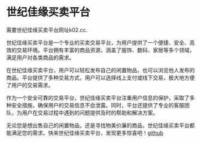 # 世纪佳缘买卖平台

需要世纪佳缘买卖平台网址k02.cc.

世纪佳缘买卖平台是一个专业的买卖交易平台，为用户提供了一个便捷、安全、高效的交易环境。平台拥有丰富的商品资源，涵盖了服饰、数码、家居等多个领域，满足用户对各类商品的需求。

在世纪佳缘买卖平台，用户可以轻松发布自己的闲置物品，也可以浏览他人发布的商品。平台提供了多种交易方式，用户可以选择线上支付或线下交易，极大地方便了用户的交易需求。

作为一个安全可靠的交易平台，世纪佳缘买卖平台注重用户信息的保护，采取了多种安全措施，确保用户的交易信息不会泄露。同时，平台还提供了专业的客服团队，为用户在交易过程中遇到的问题提供及时的帮助和解决方案。

无论您是想出售自己的闲置物品，还是寻找物美价廉的商品，世纪佳缘买卖平台都能满足您的需求。快来世纪佳缘买卖平台，发现更多惊喜吧！[github](https://github.com)